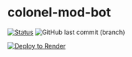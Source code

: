 # colonel-mod-bot

[![Status](https://img.shields.io/endpoint?url=https://colonel-mod-bot.onrender.com/badge&label=Status)](https://colonel-mod-bot.onrender.com/)
![GitHub last commit (branch)](https://img.shields.io/github/last-commit/GoobisMoobis/colonel-mod-bot/main)

[![Deploy to Render](https://render.com/images/deploy-to-render-button.svg)](https://render.com/deploy?repo=https://github.com/GoobisMoobis/colonel-mod-bot)
